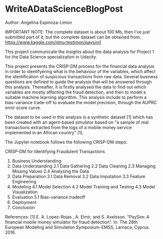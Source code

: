 # WriteADataScienceBlogPost

Author: Angelina Espinoza-Limon

IMPORTANT NOTE: The complete dataset is about 100 Mb, then I've just submitted part of it, but the complete dataset can be obtained from: https://www.kaggle.com/ntnu-testimon/paysim1

This project communicate the insights about the data analysis for Project 1 for the Data Science specialization in Udacity.

This project presents the CRISP-DM process for the financial data analysis in order to identifyering what is the behaviour of the variables, which affect the identification of suspicious transactions from raw data. Several business questions are defined to guide the analysis that will be answered through this analysis. Thereafter, it is firstly analysed the data to find out which variables are mostly affecting the fraud detection, and then to model a suitable machine learning algorithm. This analysis include to perform a bias-variance trade-off to evaluate the model precision, through the AUPRC error score curve. 

The dataset to be used in this analysis is a synthetic dataset [1] which has been created with an agent-based simulator based on "a sample of real transactions extracted from the logs of a mobile money service implemented in an African country" [1].

The Jupyter notebook follows the following CRISP-DM steps:

CRISP-DM for Identifying Fraudulent Transactions

1. Business Understanding
2. Data Understanding
2.1 Data Gathering
2.2 Data Cleaning
2.3 Managing Missing Values
2.4 Analysing the Data
3. Data Preparation
3.1 Data Removal
3.2 Data Imputation
3.3 Feature Engineering
4. Modeling
4.1 Model Selection
4.2 Model Training and Testing
4.3 Model Visualization
5. Evaluation
5.1 Bias-variance tradeoff
6. Deployment
7. Conclusion


References: 
[1] E. A. Lopez-Rojas , A. Elmir, and S. Axelsson. "PaySim: A financial mobile money simulator for fraud detection". In: The 28th European Modeling and Simulation Symposium-EMSS, Larnaca, Cyprus. 2016.
